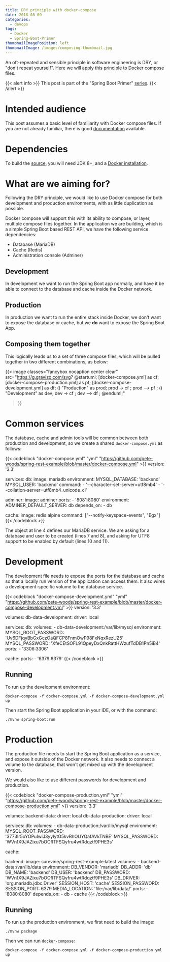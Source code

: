 ```yaml
---
title: DRY principle with docker-compose
date: 2018-08-09
categories:
  - devops
tags:
  - Docker
  - Spring-Boot-Primer
thumbnailImagePosition: left
thumbnailImage: /images/composing-thumbnail.jpg
---
```


An oft-repeated and sensible principle in software engineering is DRY, or
"don't repeat yourself". Here we will apply this principle to Docker compose
files.

<!--more-->

{{< alert info >}}
This post is part of the "Spring Boot Primer" [series](/tags/spring-boot-primer).
{{< /alert >}}

# Intended audience

This post assumes a basic level of familiarity with Docker compose files.
If you are not already familiar, there is good [documentation](https://docs.docker.com/compose/gettingstarted/)
available.

# Dependencies
To build the [source](https://github.com/pete-woods/spring-rest-example), you will
need JDK 8+, and a [Docker installation](https://docs.docker.com/install/).

# What are we aiming for?

Following the DRY principle, we would like to use Docker compose for both
development and production environments, with as little duplication as possible.

Docker compose will support this with its ability to compose, or layer, multiple
compose files together. In the application we are building, which is a simple
Spring Boot based REST API, we have the following service dependencies:

- Database (MariaDB)
- Cache (Redis)
- Administration console (Adminer)

## Development

In development we want to run the Spring Boot app normally, and have it be able to
connect to the database and cache inside the Docker network.

## Production

In production we want to run the entire stack inside Docker, we don't want to expose
the database or cache, but we **do** want to expose the Spring Boot App.

## Composing them together

This logically leads us to a set of three compose files, which will be pulled
together in two different combinations, as below:

{{< image
classes="fancybox nocaption center clear"
src="https://g.gravizo.com/svg? @startuml; [docker-compose.yml] as cf; [docker-compose-production.yml] as pf; [docker-compose-development.yml] as df; () \"Production\" as prod; prod -> cf ; prod --> pf ; () \"Development\" as dev; dev -> cf ; dev --> df ; @enduml;"
>}}

# Common services

The database, cache and admin tools will be common between both production and
development, so we create a shared `docker-compose.yml` as follows:

{{< codeblock "docker-compose.yml" "yml" "https://github.com/pete-woods/spring-rest-example/blob/master/docker-compose.yml" >}}
version: '3.3'

services:
  db:
    image: mariadb
    environment:
      MYSQL_DATABASE: 'backend'
      MYSQL_USER: 'backend'
    command:
      - '--character-set-server=utf8mb4'
      - '--collation-server=utf8mb4_unicode_ci'

  adminer:
    image: adminer
    ports:
      - '8081:8080'
    environment:
      ADMINER_DEFAULT_SERVER: db
    depends_on:
      - db

  cache:
    image: redis:alpine
    command: ["--notify-keyspace-events", "Egx"]
{{< /codeblock >}}

The object at line 4 defines our MariaDB service. We are asking for a database
and user to be created (lines 7 and 8), and asking for UTF8
support to be enabled by default (lines 10 and 11).

# Development

The development file needs to expose the ports for the database and cache so
that a locally run version of the application can access them. It also wires
a development-specific volume to the database service.

{{< codeblock "docker-compose-development.yml" "yml" "https://github.com/pete-woods/spring-rest-example/blob/master/docker-compose-development.yml" >}}
version: '3.3'

volumes:
  db-data-development:
    driver: local

services:
  db:
    volumes:
      - db-data-development:/var/lib/mysql
    environment:
      MYSQL_ROOT_PASSWORD: 'Uv6DFjqyBbGxGczOaQFCP8FnmOwP98FxNqxRezUZ5'
      MYSQL_PASSWORD: 'XfeCEtSOFL91QpeyDxQnkRattHWzufTdDB1Pn5iB4'
    ports:
      - '3306:3306'

  cache:
    ports:
      - '6379:6379'
{{< /codeblock >}}

## Running

To run up the development environment:

```
docker-compose -f docker-compose.yml -f docker-compose-development.yml up
```

Then start the Spring Boot application in your IDE, or with the command:
```
./mvnw spring-boot:run
```

# Production

The production file needs to start the Spring Boot application as a service,
and expose it outside of the Docker network. It also needs to connect a
volume to the database, that won't get mixed up with the development version.

We would also like to use different passwords for development and production.

{{< codeblock "docker-compose-production.yml" "yml" "https://github.com/pete-woods/spring-rest-example/blob/master/docker-compose-production.yml" >}}
version: '3.3'

volumes:
  backend-data:
    driver: local
  db-data-production:
    driver: local

services:
  db:
    volumes:
      - db-data-production:/var/lib/mysql
    environment:
      MYSQL_ROOT_PASSWORD: '3773Ir5oYOPuIwiJ3yylytG5kvRhOUYQafAVkTNBE'
      MYSQL_PASSWORD: 'WVn1X9JAZixu7bOCfITFSQyfru4wtRdqztf9PHE3s'

  cache:

  backend:
    image: surevine/spring-rest-example:latest
    volumes:
      - backend-data:/var/lib/data
    environment:
      DB_VENDOR: 'mariadb'
      DB_ADDR: 'db'
      DB_NAME: 'backend'
      DB_USER: 'backend'
      DB_PASSWORD: 'WVn1X9JAZixu7bOCfITFSQyfru4wtRdqztf9PHE3s'
      DB_DRIVER: 'org.mariadb.jdbc.Driver'
      SESSION_HOST: 'cache'
      SESSION_PASSWORD:
      SESSION_PORT: 6379
      MEDIA_LOCATION: 'file:/var/lib/data/'
    ports:
      - '8080:8080'
    depends_on:
      - db
      - cache
{{< /codeblock >}}

## Running

To run up the production environment, we first need to build the image:

```
./mvnw package
```

Then we can run `docker-compose`:

```
docker-compose -f docker-compose.yml -f docker-compose-production.yml up
```
